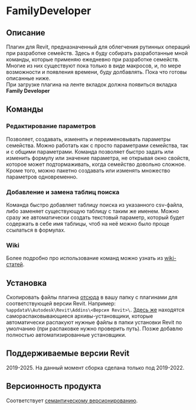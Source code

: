 # FamilyDeveloper
## Описание
Плагин для Revit, предназначенный для облегчения рутинных операций при разработке семейств. Здесь я буду собирать разработанные мной команды, которые применяю ежедневно при разработке семейств. Многие из них существуют пока только в виде макросов, и, по мере возможности и появления времени, буду долбавлять. Пока что готовы описанные ниже.\
При загрузке плагина на ленте вкладок должна появиться вкладка **Family Developer**
## Команды
### Редактирование параметров
Позволяет, создавать, изменять и переименовывать параметры семейства. Можно работать как с просто параметрами семейства, так и с общими параметрами. Команда позволяет быстро задать или изменить формулу или значение параметра, не открывая окно свойств, которое может подтормаживать, когда семейство довольно сложное. Кроме того, можно пакетно создавать или изменять множество параметров одновременно.
### Добавление и замена таблиц поиска
Команда быстро добавляет таблицу поиска из указанного csv-файла, либо заменяет существующую таблицу с таким же именем. Можно сразу же автоматически создать текстовый параметр, который будет содержать в себе имя таблицы, чтоб на неё можно было проще ссылаться в формулах.
### Wiki
Более подробно про использование команд можно узнать из [wiki-статей](https://github.com/NeosMegas/FamilyDeveloper/wiki/FamilyDeveloper-Wiki).
## Установка
Скопировать файлы плагина [отсюда](https://github.com/NeosMegas/FamilyDeveloper/releases) в вашу папку с плагинами для соответствующей версии Revit. Например: `%appdata%\Autodesk\Revit\Addins\<Версия Revit>\`. [Здесь же](https://github.com/NeosMegas/FamilyDeveloper/releases) находятся самораспаковывающиеся архивы-установщики, которые автоматически распакуют нужные файлы в папки установки Revit по умолчанию (при распаковке нужно проверить путь). Позже добавлю полностью автоматизированные установщики.
## Поддерживаемые версии Revit
2019-2025. На данный момент сборка сделана только под 2019-2022.
## Версионность продукта
Соответствует [семантическому версионированию](https://semver.org/lang/ru/).
